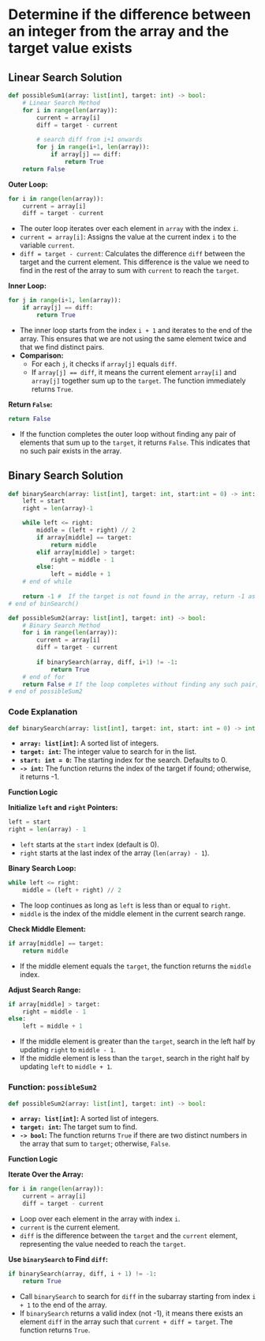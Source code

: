 # Determine if the difference between an integer from the array and the target value exists

## Linear Search Solution

```python
def possibleSum1(array: list[int], target: int) -> bool:
    # Linear Search Method
    for i in range(len(array)):
        current = array[i]
        diff = target - current
        
        # search diff from i+1 onwards
        for j in range(i+1, len(array)):
            if array[j] == diff:
                return True
    return False
```

**Outer Loop:**

```python
for i in range(len(array)):
    current = array[i]
    diff = target - current
```

* The outer loop iterates over each element in `array` with the index `i`.
* `current = array[i]`: Assigns the value at the current index `i` to the variable `current`.
* `diff = target - current`: Calculates the difference `diff` between the target and the current element. This difference is the value we need to find in the rest of the array to sum with `current` to reach the `target`.

**Inner Loop:**

```python
for j in range(i+1, len(array)):
    if array[j] == diff:
        return True
```

* The inner loop starts from the index `i + 1` and iterates to the end of the array. This ensures that we are not using the same element twice and that we find distinct pairs.
* **Comparison:**
  * For each `j`, it checks if `array[j]` equals `diff`.
  * If `array[j] == diff`, it means the current element `array[i]` and `array[j]` together sum up to the `target`. The function immediately returns `True`.

**Return `False`:**

```python
return False
```

* If the function completes the outer loop without finding any pair of elements that sum up to the `target`, it returns `False`. This indicates that no such pair exists in the array.

## Binary Search Solution

```python
def binarySearch(array: list[int], target: int, start:int = 0) -> int:
    left = start
    right = len(array)-1

    while left <= right:
        middle = (left + right) // 2
        if array[middle] == target:
            return middle
        elif array[middle] > target:
            right = middle - 1
        else:
            left = middle + 1
    # end of while
    
    return -1 #  If the target is not found in the array, return -1 as an error code.
# end of binSearch()

def possibleSum2(array: list[int], target: int) -> bool:
    # Binary Search Method
    for i in range(len(array)):
        current = array[i]
        diff = target - current
    
        if binarySearch(array, diff, i+1) != -1:
            return True
    # end of for
    return False # If the loop completes without finding any such pair, return False
# end of possibleSum2
```

### Code Explanation

```python
def binarySearch(array: list[int], target: int, start: int = 0) -> int:
```

* **`array: list[int]`:** A sorted list of integers.
* **`target: int`:** The integer value to search for in the list.
* **`start: int = 0`:** The starting index for the search. Defaults to 0.
* **`-> int`:** The function returns the index of the target if found; otherwise, it returns -1.

**Function Logic**

**Initialize `left` and `right` Pointers:**

```python
left = start
right = len(array) - 1
```

* `left` starts at the `start` index (default is 0).
* `right` starts at the last index of the array (`len(array) - 1`).

**Binary Search Loop:**

```python
while left <= right:
    middle = (left + right) // 2
```

* The loop continues as long as `left` is less than or equal to `right`.
* `middle` is the index of the middle element in the current search range.

**Check Middle Element:**

```python
if array[middle] == target:
    return middle
```

* If the middle element equals the `target`, the function returns the `middle` index.

**Adjust Search Range:**

```python
if array[middle] > target:
    right = middle - 1
else:
    left = middle + 1
```

* If the middle element is greater than the `target`, search in the left half by updating `right` to `middle - 1`.
* If the middle element is less than the `target`, search in the right half by updating `left` to `middle + 1`.

### Function: `possibleSum2`

```python
def possibleSum2(array: list[int], target: int) -> bool:
```

* **`array: list[int]`:** A sorted list of integers.
* **`target: int`:** The target sum to find.
* **`-> bool`:** The function returns `True` if there are two distinct numbers in the array that sum to `target`; otherwise, `False`.

**Function Logic**

**Iterate Over the Array:**

```python
for i in range(len(array)):
    current = array[i]
    diff = target - current
```

* Loop over each element in the array with index `i`.
* `current` is the current element.
* `diff` is the difference between the `target` and the `current` element, representing the value needed to reach the `target`.

**Use `binarySearch` to Find `diff`:**

```python
if binarySearch(array, diff, i + 1) != -1:
    return True
```

* Call `binarySearch` to search for `diff` in the subarray starting from index `i + 1` to the end of the array.
* If `binarySearch` returns a valid index (not -1), it means there exists an element `diff` in the array such that `current + diff = target`. The function returns `True`.
